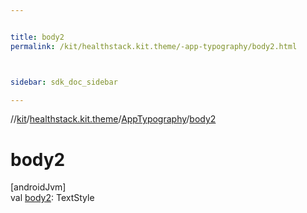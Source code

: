 ```yaml
---


title: body2
permalink: /kit/healthstack.kit.theme/-app-typography/body2.html



sidebar: sdk_doc_sidebar

---
```



//[kit](/kit.html)/[healthstack.kit.theme](../index.html)/[AppTypography](index.html)/[body2](body2.html)



# body2



[androidJvm]\
val [body2](body2.html): TextStyle






